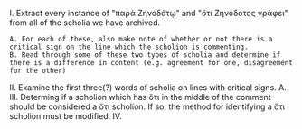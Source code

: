 I. Extract every instance of "παρά Ζηνοδότῳ" and "ὅτι Ζηνόδοτος γράφει" from all of the scholia we have archived.   

    A. For each of these, also make note of whether or not there is a critical sign on the line which the scholion is commenting.
    B. Read through some of these two types of scholia and determine if there is a difference in content (e.g. agreement for one, disagreement for the other)
    
II. Examine the first three(?) words of scholia on lines with critical signs.
  A. 
III. Determing if a scholion which has ὅτι in the middle of the comment should be considered a ὅτι scholion. If so, the method for identifying a ὅτι scholion must be modified.
IV.
